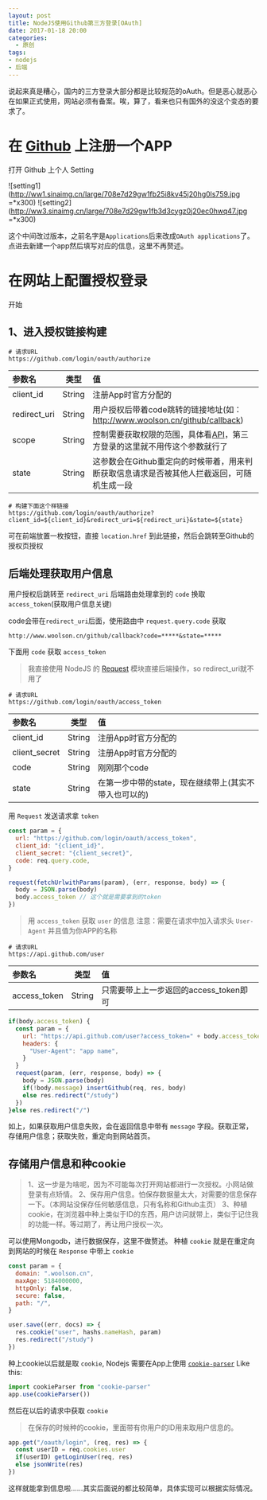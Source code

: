 ```yaml
---
layout: post
title: NodeJS使用Github第三方登录[OAuth]
date: 2017-01-18 20:00
categories:
  - 原创
tags:
- nodejs
- 后端
---
```


说起来真是糟心，国内的三方登录大部分都是比较规范的oAuth。但是恶心就恶心在如果正式使用，网站必须有备案。唉，算了，看来也只有国外的没这个变态的要求了。

<!-- more -->

# 在 [Github](https://github.com/) 上注册一个APP

打开 Github 上个人 Setting

![setting1](http://ww1.sinaimg.cn/large/708e7d29gw1fb25i8kv45j20hg0ls759.jpg =*x300) ![setting2](http://ww3.sinaimg.cn/large/708e7d29gw1fb3d3cygz0j20ec0hwq47.jpg =*x300)

这个中间改过版本，之前名字是```Applications```后来改成```OAuth applications```了。
点进去新建一个app然后填写对应的信息，这里不再赘述。

# 在网站上配置授权登录

开始

## 1、进入授权链接构建

```shell
# 请求URL
https://github.com/login/oauth/authorize
```

| 参数名 | 类型 | 值 |
| :------ | :------: | :----- |
| client_id | String | 注册App时官方分配的 |
| redirect_uri | String | 用户授权后带着code跳转的链接地址(如：http://www.woolson.cn/github/callback) |
| scope | String | 控制需要获取权限的范围，具体看[API](https://developer.github.com/v3/oauth/#scopes)，第三方登录的这里就不用传这个参数就行了 |
| state | String | 这参数会在Github重定向的时候带着，用来判断获取信息请求是否被其他人拦截返回，可随机生成一段 |

```shell
# 构建下面这个样链接
https://github.com/login/oauth/authorize?client_id=${client_id}&redirect_uri=${redirect_uri}&state=${state}
```

可在前端放置一枚按钮，直接 ```location.href``` 到此链接，然后会跳转至Github的授权页授权

## 后端处理获取用户信息

用户授权后跳转至 ```redirect_uri``` 后端路由处理拿到的 ```code``` 换取 ```access_token```(获取用户信息关键)

code会带在```redirect_uri```后面，使用路由中 ```request.query.code``` 获取

`http://www.woolson.cn/github/callback?code=*****&state=*****`

下面用 ```code``` 获取 ```access_token```

> 我直接使用 NodeJS 的 [Request](https://github.com/request/request) 模块直接后端操作，so redirect_uri就不用了

```shell
# 请求URL
https://github.com/login/oauth/access_token
```

| 参数名 | 类型 | 值 |
| :------ | :------: | :----- |
| client_id | String | 注册App时官方分配的 |
| client_secret | String | 注册App时官方分配的 |
| code | String | 刚刚那个code |
| state | String | 在第一步中带的state，现在继续带上(其实不带入也可以的) |

用 ```Request``` 发送请求拿 ```token```

```javascript
const param = {
  url: "https://github.com/login/oauth/access_token",
  client_id: "{client_id}",
  client_secret: "{client_secret}",
  code: req.query.code,
}

request(fetchUrlwithParams(param), (err, response, body) => {
  body = JSON.parse(body)
  body.access_token // 这个就是需要拿到的token
})
```

> 用 ```access_token``` 获取 ```user``` 的信息
> 注意：需要在请求中加入请求头 ```User-Agent``` 并且值为你APP的名称

```shell
# 请求URL
https://api.github.com/user
```

| 参数名 | 类型 | 值 |
| :------ | :------: | :----- |
| access_token | String | 只需要带上上一步返回的access_token即可 |

```javascript
if(body.access_token) {
  const param = {
    url: "https://api.github.com/user?access_token=" + body.access_token,
    headers: {
      "User-Agent": "app name",
    }
  }
  request(param, (err, response, body) => {
    body = JSON.parse(body)
    if(!body.message) insertGithub(req, res, body)
    else res.redirect("/study")
  })
}else res.redirect("/")
```

如上，如果获取用户信息失败，会在返回信息中带有 ```message``` 字段。获取正常，存储用户信息；获取失败，重定向到网站首页。


## 存储用户信息和种cookie

> 1、这一步是为啥呢，因为不可能每次打开网站都进行一次授权。小网站做登录有点矫情。
> 2、保存用户信息。怕保存数据量太大，对需要的信息保存一下。（本网站没保存任何敏感信息，只有名称和Github主页）
> 3、种植cookie，在浏览器中种上类似于ID的东西，用户访问就带上，类似于记住我的功能一样。等过期了，再让用户授权一次。

可以使用Mongodb，进行数据保存，这里不做赘述。
种植 ```cookie``` 就是在重定向到网站的时候在 ```Response``` 中带上 ```cookie```

```javascript
const param = {
  domain: ".woolson.cn",
  maxAge: 5184000000,
  httpOnly: false,
  secure: false,
  path: "/",
}

user.save((err, docs) => {
  res.cookie("user", hashs.nameHash, param)
  res.redirect("/study")
})
```

种上cookie以后就是取 ```cookie```, Nodejs 需要在App上使用 [```cookie-parser```](https://github.com/expressjs/cookie-parser) Like this:

```javascript
import cookieParser from "cookie-parser"
app.use(cookieParser())
```

然后在以后的请求中获取 ```cookie```

> 在保存的时候种的cookie，里面带有你用户的ID用来取用户信息的。

```javascript
app.get("/oauth/login", (req, res) => {
  const userID = req.cookies.user
  if(userID) getLoginUser(req, res)
  else jsonWrite(res)
})
```

这样就能拿到信息啦……其实后面说的都比较简单，具体实现可以根据实际情况。
